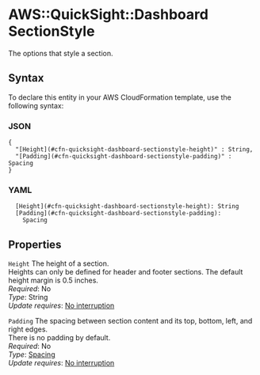# AWS::QuickSight::Dashboard SectionStyle<a name="aws-properties-quicksight-dashboard-sectionstyle"></a>

The options that style a section\.

## Syntax<a name="aws-properties-quicksight-dashboard-sectionstyle-syntax"></a>

To declare this entity in your AWS CloudFormation template, use the following syntax:

### JSON<a name="aws-properties-quicksight-dashboard-sectionstyle-syntax.json"></a>

```
{
  "[Height](#cfn-quicksight-dashboard-sectionstyle-height)" : String,
  "[Padding](#cfn-quicksight-dashboard-sectionstyle-padding)" : Spacing
}
```

### YAML<a name="aws-properties-quicksight-dashboard-sectionstyle-syntax.yaml"></a>

```
  [Height](#cfn-quicksight-dashboard-sectionstyle-height): String
  [Padding](#cfn-quicksight-dashboard-sectionstyle-padding):
    Spacing
```

## Properties<a name="aws-properties-quicksight-dashboard-sectionstyle-properties"></a>

`Height` <a name="cfn-quicksight-dashboard-sectionstyle-height"></a>
The height of a section\.  
Heights can only be defined for header and footer sections\. The default height margin is 0\.5 inches\.  
_Required_: No  
_Type_: String  
_Update requires_: [No interruption](https://docs.aws.amazon.com/AWSCloudFormation/latest/UserGuide/using-cfn-updating-stacks-update-behaviors.html#update-no-interrupt)

`Padding` <a name="cfn-quicksight-dashboard-sectionstyle-padding"></a>
The spacing between section content and its top, bottom, left, and right edges\.  
There is no padding by default\.  
_Required_: No  
_Type_: [Spacing](aws-properties-quicksight-dashboard-spacing.md)  
_Update requires_: [No interruption](https://docs.aws.amazon.com/AWSCloudFormation/latest/UserGuide/using-cfn-updating-stacks-update-behaviors.html#update-no-interrupt)
